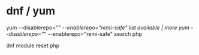 dnf / yum
=========

yum --disablerepo="*" --enablerepo="remi-safe" list available | more
yum --disablerepo="*" --enablerepo="remi-safe" search php


dnf module reset php